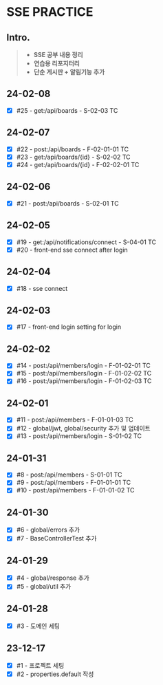 # SSE PRACTICE

## Intro.
>- **SSE 공부 내용 정리**
>- **연습용 리포지터리**
>- **단순 게시판 + 알림기능 추가**

## 24-02-08
- [x] #25 - get:/api/boards - S-02-03 TC

## 24-02-07
- [x] #22 - post:/api/boards - F-02-01-01 TC
- [x] #23 - get:/api/boards/{id} - S-02-02 TC
- [x] #24 - get:/api/boards/{id} - F-02-02-01 TC

## 24-02-06
- [x] #21 - post:/api/boards - S-02-01 TC

## 24-02-05
- [x] #19 - get:/api/notifications/connect - S-04-01 TC
- [x] #20 - front-end sse connect after login

## 24-02-04
- [x] #18 - sse connect

## 24-02-03
- [x] #17 - front-end login setting for login

## 24-02-02
- [x] #14 - post:/api/members/login - F-01-02-01 TC
- [x] #15 - post:/api/members/login - F-01-02-02 TC
- [x] #16 - post:/api/members/login - F-01-02-03 TC

## 24-02-01
- [x] #11 - post:/api/members - F-01-01-03 TC
- [x] #12 - global/jwt, global/security 추가 및 업데이트
- [x] #13 - post:/api/members/login - S-01-02 TC

## 24-01-31
- [x] #8 - post:/api/members - S-01-01 TC
- [x] #9 - post:/api/members - F-01-01-01 TC
- [x] #10 - post:/api/members - F-01-01-02 TC

## 24-01-30
- [x] #6 - global/errors 추가
- [x] #7 - BaseControllerTest 추가

## 24-01-29
- [x] #4 - global/response 추가
- [x] #5 - global/util 추가

## 24-01-28
- [x] #3 - 도메인 세팅

## 23-12-17
- [x] #1 - 프로젝트 세팅
- [x] #2 - properties.default 작성